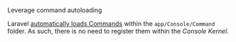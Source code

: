 Leverage command autoloading

Laravel [automatically loads Commands][1] within the `app/Console/Command` folder. As such, there is no need to register them within the _Console Kernel_.

[1]: https://laravel.com/docs/5.7/artisan#registering-commands